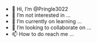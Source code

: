 - 👋 Hi, I’m @Pringle3022
- 👀 I’m not interested in ...
- 🌱 I’m currently on learning ...
- 💞️ I’m looking to collaborate on ...
- 📫 How to do reach me ...

<!---
Pringle3022/Pringle3022 is a ✨ special ✨ repository because its `README.md` (this file) appears on your GitHub profile.
You can click the Preview link to take a look at your changes.
--->
